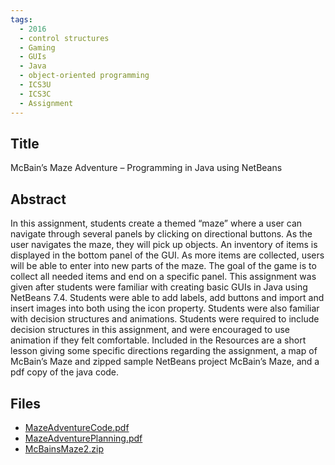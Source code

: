 ```yaml
---
tags:
  - 2016
  - control structures
  - Gaming
  - GUIs
  - Java
  - object-oriented programming
  - ICS3U
  - ICS3C
  - Assignment
---
```

    
## Title

McBain’s Maze Adventure – Programming in Java using NetBeans

## Abstract

In this assignment, students create a themed “maze” where a user can navigate through several panels by clicking on directional buttons. As the user navigates the maze, they will pick up objects. An inventory of items is displayed in the bottom panel of the GUI. As more items are collected, users will be able to enter into new parts of the maze. The goal of the game is to collect all needed items and end on a specific panel. This assignment was given after students were familiar with creating basic GUIs in Java using NetBeans 7.4. Students were able to add labels, add buttons and import and insert images into both using the icon property. Students were also familiar with decision structures and animations. Students were required to include decision structures in this assignment, and were encouraged to use animation if they felt comfortable. Included in the Resources are a short lesson giving some specific directions regarding the assignment, a map of McBain’s Maze and zipped sample NetBeans project McBain’s Maze, and a pdf copy of the java code.

## Files

- [MazeAdventureCode.pdf](resources/2016/Jennifer_McBain/MazeAdventureCode.pdf)
- [MazeAdventurePlanning.pdf](resources/2016/Jennifer_McBain/MazeAdventurePlanning.pdf)
- [McBainsMaze2.zip](resources/2016/Jennifer_McBain/McBainsMaze2.zip)
